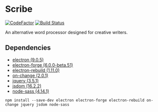 # Scribe
[![CodeFactor](https://www.codefactor.io/repository/github/joshuadowding/scribe/badge)](https://www.codefactor.io/repository/github/joshuadowding/scribe) [![Build Status](https://travis-ci.org/joshuadowding/scribe.svg?branch=master)](https://travis-ci.org/joshuadowding/scribe)

An alternative word processor designed for creative writers.

## Dependencies
- [electron (9.0.5)](https://github.com/electron/electron)
- [electron-forge (6.0.0-beta.51)](https://github.com/electron-userland/electron-forge)
- [electron-rebuild (1.11.0)](https://github.com/electron/electron-rebuild)
- [on-change (2.0.1)](https://github.com/sindresorhus/on-change)
- [jquery (3.5.1)](https://www.npmjs.com/package/jquery)
- [jsdom (16.2.2)](https://www.npmjs.com/package/jsdom)
- [node-sass (4.14.1)](https://www.npmjs.com/package/node-sass)

```
npm install --save-dev electron electron-forge electron-rebuild on-change jquery jsdom node-sass
```
